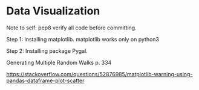 # Data Visualization

Note to self: 
pep8 verify all code before committing.

Step 1: Installing matplotlib.
	matplotlib works only on python3

Step 2: Installing package Pygal.

<!-- Last Ending Point and Beginning Point -->
Generating Multiple Random Walks
p. 334

https://stackoverflow.com/questions/52876985/matplotlib-warning-using-pandas-dataframe-plot-scatter
<!-- 'c' argument looks like a single numeric RGB or RGBA sequence, which should be avoided as value-mapping will have precedence in case its length matches with 'x' & 'y'.  Please use a 2-D array with a single row if you really want to specify the same RGB or RGBA value for all points. -->

